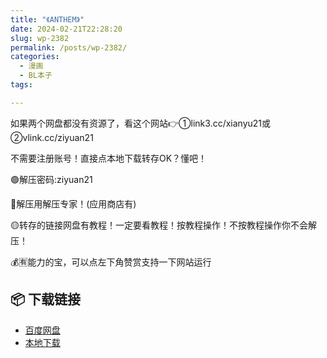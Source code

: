 ```yaml
---
title: "《ANTHEM》"
date: 2024-02-21T22:28:20
slug: wp-2382
permalink: /posts/wp-2382/
categories:
  - 漫画
  - BL本子
tags:

---
```


如果两个网盘都没有资源了，看这个网站👉①link3.cc/xianyu21或②vlink.cc/ziyuan21

不需要注册账号！直接点本地下载转存OK？懂吧！

🟢解压密码:ziyuan21

🔵解压用解压专家！(应用商店有)

🟡转存的链接网盘有教程！一定要看教程！按教程操作！不按教程操作你不会解压！

💰🈶能力的宝，可以点左下角赞赏支持一下网站运行

## 📦 下载链接
- [百度网盘](https://blziyuan21.com/pay-download/2382?key=7d6deab1d8&down_id=0)
- [本地下载](https://blziyuan21.com/pay-download/2382?key=7d6deab1d8&down_id=1)

